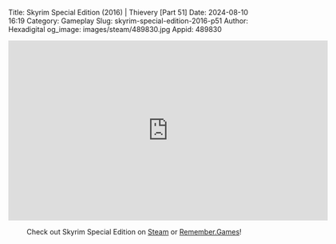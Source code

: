 Title: Skyrim Special Edition (2016) | Thievery [Part 51]
Date: 2024-08-10 16:19
Category: Gameplay
Slug: skyrim-special-edition-2016-p51
Author: Hexadigital
og_image: images/steam/489830.jpg
Appid: 489830

<center><iframe src="https://www.youtube.com/embed/QvImByVttyk?feature=oembed" allow="accelerometer; autoplay; encrypted-media; gyroscope; picture-in-picture" width="640" height="360" frameborder="0"></iframe>

Check out Skyrim Special Edition on [Steam](https://store.steampowered.com/app/489830/?curator_clanid=34633900) or [Remember.Games](https://remember.games/game/164/the-elder-scrolls-v-skyrim-special-edition/)!</center>